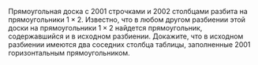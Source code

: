 Прямоугольная доска с 2001 строчками и 2002 столбцами разбита на 
прямоугольники $1\times 2$. Известно, что в любом 
другом разбиении этой доски на прямоугольники $1\times 2$ 
найдется прямоугольник, содержавшийся и в исходном разбиении. 
Докажите, что в исходном разбиении
имеются два соседних столбца таблицы, заполненные 2001 горизонтальным 
прямоугольником.